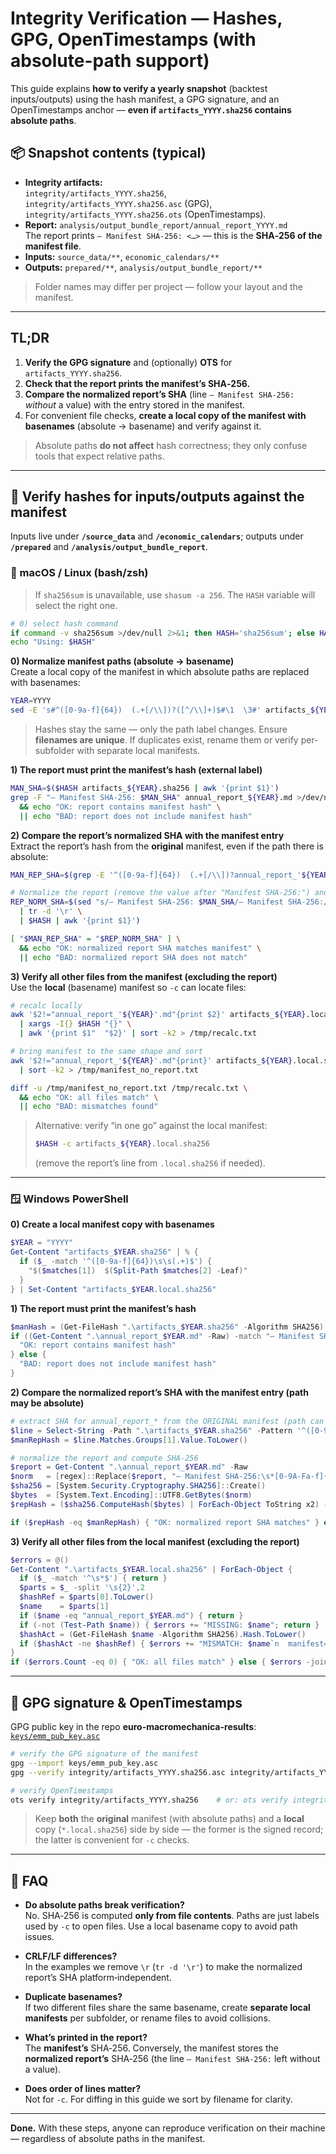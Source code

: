 # Integrity Verification — Hashes, GPG, OpenTimestamps (with absolute-path support)

This guide explains **how to verify a yearly snapshot** (backtest inputs/outputs) using the hash manifest,
a GPG signature, and an OpenTimestamps anchor — **even if `artifacts_YYYY.sha256` contains absolute paths**.

## 📦 Snapshot contents (typical)
- **Integrity artifacts:**  
  `integrity/artifacts_YYYY.sha256`, `integrity/artifacts_YYYY.sha256.asc` (GPG), `integrity/artifacts_YYYY.sha256.ots` (OpenTimestamps).
- **Report:** `analysis/output_bundle_report/annual_report_YYYY.md`  
  The report prints `— Manifest SHA-256: <…>` — this is the **SHA‑256 of the manifest file**.
- **Inputs:** `source_data/**`, `economic_calendars/**`  
- **Outputs:** `prepared/**`, `analysis/output_bundle_report/**`

> Folder names may differ per project — follow your layout and the manifest.

---

## TL;DR
1. **Verify the GPG signature** and (optionally) **OTS** for `artifacts_YYYY.sha256`.
2. **Check that the report prints the manifest’s SHA‑256.**
3. **Compare the normalized report’s SHA** (line `— Manifest SHA-256:` *without* a value) with the entry stored in the manifest.
4. For convenient file checks, **create a local copy of the manifest with basenames** (absolute → basename) and verify against it.

> Absolute paths **do not affect** hash correctness; they only confuse tools that expect relative paths.

---

## 🧪 Verify hashes for inputs/outputs against the manifest

Inputs live under **`/source_data`** and **`/economic_calendars`**; outputs under **`/prepared`** and **`/analysis/output_bundle_report`**.

### 🐧 macOS / Linux (bash/zsh)

> If `sha256sum` is unavailable, use `shasum -a 256`. The `HASH` variable will select the right one.

```bash
# 0) select hash command
if command -v sha256sum >/dev/null 2>&1; then HASH='sha256sum'; else HASH='shasum -a 256'; fi
echo "Using: $HASH"
```

**0) Normalize manifest paths (absolute → basename)**  
Create a local copy of the manifest in which absolute paths are replaced with basenames:
```bash
YEAR=YYYY
sed -E 's#^([0-9a-f]{64})  (.+[/\\])?([^/\\]+)$#\1  \3#' artifacts_${YEAR}.sha256 > artifacts_${YEAR}.local.sha256
```
> Hashes stay the same — only the path label changes. Ensure **filenames are unique**. If duplicates exist, rename them or verify per-subfolder with separate local manifests.

**1) The report must print the manifest’s hash (external label)**
```bash
MAN_SHA=$($HASH artifacts_${YEAR}.sha256 | awk '{print $1}')
grep -F "— Manifest SHA-256: $MAN_SHA" annual_report_${YEAR}.md >/dev/null \
  && echo "OK: report contains manifest hash" \
  || echo "BAD: report does not include manifest hash"
```

**2) Compare the report’s normalized SHA with the manifest entry**  
Extract the report’s hash from the **original** manifest, even if the path there is absolute:
```bash
MAN_REP_SHA=$(grep -E '^([0-9a-f]{64})  (.+[/\\])?annual_report_'${YEAR}'\.md$' artifacts_${YEAR}.sha256 | head -n1 | awk '{print $1}')

# Normalize the report (remove the value after "Manifest SHA-256:") and hash it
REP_NORM_SHA=$(sed "s/— Manifest SHA-256: $MAN_SHA/— Manifest SHA-256:/" annual_report_${YEAR}.md \
  | tr -d '\r' \
  | $HASH | awk '{print $1}')

[ "$MAN_REP_SHA" = "$REP_NORM_SHA" ] \
  && echo "OK: normalized report SHA matches manifest" \
  || echo "BAD: normalized report SHA does not match"
```

**3) Verify all other files from the manifest (excluding the report)**  
Use the **local** (basename) manifest so `-c` can locate files:
```bash
# recalc locally
awk '$2!="annual_report_'${YEAR}'.md"{print $2}' artifacts_${YEAR}.local.sha256 \
  | xargs -I{} $HASH "{}" \
  | awk '{print $1"  "$2}' | sort -k2 > /tmp/recalc.txt

# bring manifest to the same shape and sort
awk '$2!="annual_report_'${YEAR}'.md"{print}' artifacts_${YEAR}.local.sha256 \
  | sort -k2 > /tmp/manifest_no_report.txt

diff -u /tmp/manifest_no_report.txt /tmp/recalc.txt \
  && echo "OK: all files match" \
  || echo "BAD: mismatches found"
```

> Alternative: verify “in one go” against the local manifest:  
> ```bash
> $HASH -c artifacts_${YEAR}.local.sha256
> ```
> (remove the report’s line from `.local.sha256` if needed).

---

### 🪟 Windows PowerShell

**0) Create a local manifest copy with basenames**
```powershell
$YEAR = "YYYY"
Get-Content "artifacts_$YEAR.sha256" | % {
  if ($_ -match '^([0-9a-f]{64})\s\s(.+)$') {
    "$($matches[1])  $(Split-Path $matches[2] -Leaf)"
  }
} | Set-Content "artifacts_$YEAR.local.sha256"
```

**1) The report must print the manifest’s hash**
```powershell
$manHash = (Get-FileHash ".\artifacts_$YEAR.sha256" -Algorithm SHA256).Hash.ToLower()
if ((Get-Content ".\annual_report_$YEAR.md" -Raw) -match "— Manifest SHA-256:\s*$manHash") {
  "OK: report contains manifest hash"
} else {
  "BAD: report does not include manifest hash"
}
```

**2) Compare the normalized report’s SHA with the manifest entry (path may be absolute)**
```powershell
# extract SHA for annual_report_* from the ORIGINAL manifest (path can be absolute)
$line = Select-String -Path ".\artifacts_$YEAR.sha256" -Pattern '^([0-9a-f]{64})\s\s(.+\\)?annual_report_' + $YEAR + '\.md$' | Select-Object -First 1
$manRepHash = $line.Matches.Groups[1].Value.ToLower()

# normalize the report and compute SHA-256
$report = Get-Content ".\annual_report_$YEAR.md" -Raw
$norm   = [regex]::Replace($report, "— Manifest SHA-256:\s*[0-9A-Fa-f]{64}", "— Manifest SHA-256:")
$sha256 = [System.Security.Cryptography.SHA256]::Create()
$bytes  = [System.Text.Encoding]::UTF8.GetBytes($norm)
$repHash = ($sha256.ComputeHash($bytes) | ForEach-Object ToString x2) -join "" | ForEach-Object ToLower

if ($repHash -eq $manRepHash) { "OK: normalized report SHA matches" } else { "BAD: normalized report SHA mismatch" }
```

**3) Verify all other files from the local manifest (excluding the report)**
```powershell
$errors = @()
Get-Content ".\artifacts_$YEAR.local.sha256" | ForEach-Object {
  if ($_ -match '^\s*$') { return }
  $parts = $_ -split '\s{2}',2
  $hashRef = $parts[0].ToLower()
  $name    = $parts[1]
  if ($name -eq "annual_report_$YEAR.md") { return }
  if (-not (Test-Path $name)) { $errors += "MISSING: $name"; return }
  $hashAct = (Get-FileHash $name -Algorithm SHA256).Hash.ToLower()
  if ($hashAct -ne $hashRef) { $errors += "MISMATCH: $name`n  manifest=$hashRef`n  actual  =$hashAct" }
}
if ($errors.Count -eq 0) { "OK: all files match" } else { $errors -join "`n" }
```

---

## 🔐 GPG signature & OpenTimestamps

GPG public key in the repo **euro-macromechanica-results**: [`keys/emm_pub_key.asc`](https://github.com/rleydev/euro-macromechanica-results/tree/main/keys/emm_pub_key.asc) 

```bash
# verify the GPG signature of the manifest
gpg --import keys/emm_pub_key.asc
gpg --verify integrity/artifacts_YYYY.sha256.asc integrity/artifacts_YYYY.sha256

# verify OpenTimestamps
ots verify integrity/artifacts_YYYY.sha256    # or: ots verify integrity/artifacts_YYYY.sha256.ots
```

> Keep **both** the **original** manifest (with absolute paths) and a **local** copy (`*.local.sha256`) side by side — the former is the signed record; the latter is convenient for `-c` checks.

---

## 🧠 FAQ

- **Do absolute paths break verification?**  
  No. SHA‑256 is computed **only from file contents**. Paths are just labels used by `-c` to open files. Use a local basename copy to avoid path issues.

- **CRLF/LF differences?**  
  In the examples we remove `\r` (`tr -d '\r'`) to make the normalized report’s SHA platform‑independent.

- **Duplicate basenames?**  
  If two different files share the same basename, create **separate local manifests** per subfolder, or rename files to avoid collisions.

- **What’s printed in the report?**  
  The **manifest’s** SHA‑256. Conversely, the manifest stores the **normalized report’s** SHA‑256 (the line `— Manifest SHA-256:` left without a value).

- **Does order of lines matter?**  
  Not for `-c`. For diffing in this guide we sort by filename for clarity.

---

**Done.** With these steps, anyone can reproduce verification on their machine — regardless of absolute paths in the manifest.
